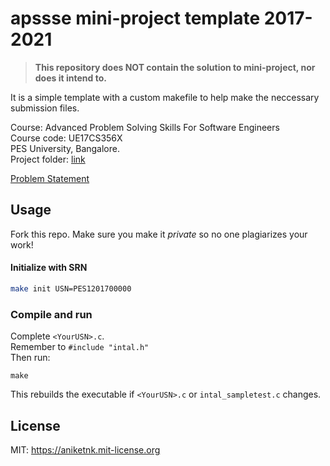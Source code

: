 # apssse mini-project template 2017-2021

> **This repository does NOT contain the solution to mini-project, nor does it intend to.** 
 
It is a simple template with a custom makefile to help make the neccessary submission files.  

Course: Advanced Problem Solving Skills For Software Engineers  
Course code: UE17CS356X  
PES University, Bangalore.  
Project folder: [link](https://drive.google.com/drive/u/0/folders/1-xx1Jm2dThScGaKM-oxAvD0U58SYb-hc) 

[Problem Statement](Problem%20Statement%20-%20Miniproject.md)

## Usage

Fork this repo. Make sure you make it *private* so no one plagiarizes your work!

####  Initialize with SRN
```sh
make init USN=PES1201700000
```

### Compile and run
Complete `<YourUSN>.c`.  
Remember to `#include "intal.h"`  
Then run:
```
make
```
This rebuilds the executable if `<YourUSN>.c` or `intal_sampletest.c` changes.

## License
MIT: <https://aniketnk.mit-license.org>

